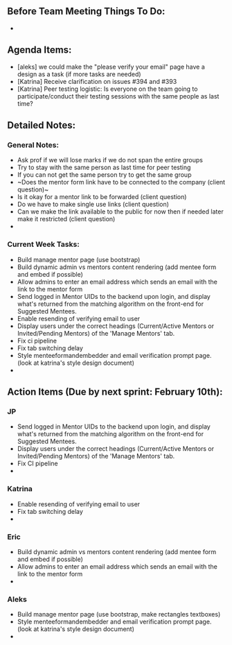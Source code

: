 ## Before Team Meeting Things To Do:
- 

## Agenda Items:
- [aleks] we could make the "please verify your email" page have a design as a task (if more tasks are needed)
- [Katrina] Receive clarification on issues #394 and #393
- [Katrina] Peer testing logistic: Is everyone on the team going to participate/conduct their testing sessions with the same people as last time?

## Detailed Notes:
### General Notes:
- Ask prof if we will lose marks if we do not span the entire groups
- Try to stay with the same person as last time for peer testing
- If you can not get the same person try to get the same group
- ~Does the mentor form link have to be connected to the company (client question)~
- Is it okay for a mentor link to be forwarded (client question)
- Do we have to make single use links (client question)
- Can we make the link available to the public for now then if needed later make it restricted (client question)
- 

### Current Week Tasks:
- Build manage mentor page (use bootstrap)
- Build dynamic admin vs mentors content rendering (add mentee form and embed if possible)
- Allow admins to enter an email address which sends an email with the link to the mentor form
- Send logged in Mentor UIDs to the backend upon login, and display what's returned from the matching algorithm on the front-end for Suggested Mentees.
- Enable resending of verifying email to user
- Display users under the correct headings (Current/Active Mentors or Invited/Pending Mentors) of the 'Manage Mentors' tab.
- Fix ci pipeline
- Fix tab switching delay
- Style menteeformandembedder and email verification prompt page. (look at katrina's style design document)
- 

## Action Items (Due by next sprint: February 10th):
### JP
- Send logged in Mentor UIDs to the backend upon login, and display what's returned from the matching algorithm on the front-end for Suggested Mentees.
- Display users under the correct headings (Current/Active Mentors or Invited/Pending Mentors) of the 'Manage Mentors' tab.
- Fix CI pipeline
- 

### Katrina
- Enable resending of verifying email to user
- Fix tab switching delay
- 

### Eric
- Build dynamic admin vs mentors content rendering (add mentee form and embed if possible)
- Allow admins to enter an email address which sends an email with the link to the mentor form
- 

### Aleks
- Build manage mentor page (use bootstrap, make rectangles textboxes)
- Style menteeformandembedder and email verification prompt page. (look at katrina's style design document)
- 
